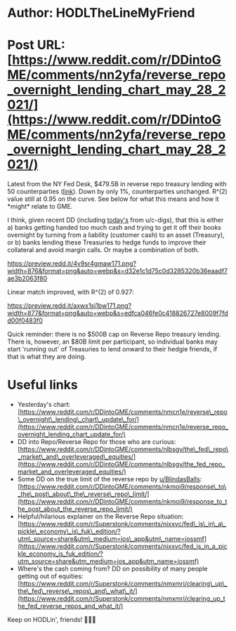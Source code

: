 # Author: HODLTheLineMyFriend
# Post URL: [https://www.reddit.com/r/DDintoGME/comments/nn2yfa/reverse_repo_overnight_lending_chart_may_28_2021/](https://www.reddit.com/r/DDintoGME/comments/nn2yfa/reverse_repo_overnight_lending_chart_may_28_2021/)


Latest from the NY Fed Desk, $479.5B in reverse repo treasury lending with 50 counterparties ([link](https://apps.newyorkfed.org/markets/autorates/temp)). Down by only 1%, counterparties unchanged. R^(2) value still at 0.95 on the curve. See below for what this means and how it \*might\* relate to GME. 

I think, given recent DD (including [today's](https://www.reddit.com/r/Superstonk/comments/nmxmri/clearing_up_the_fed_reverse_repos_and_what_it/) from u/c-digs), that this is either a) banks getting handed too much cash and trying to get it off their books overnight by turning from a liability (customer cash) to an asset (Treasury), or b) banks lending these Treasuries to hedge funds to improve their collateral and avoid margin calls. Or maybe a combination of both.

https://preview.redd.it/4v9sr4gmaw171.png?width=876&format=png&auto=webp&s=d32e1c1d75c0d3285320b36eaadf7ae3b2063f80

Linear match improved, with R^(2)  of 0.927:

https://preview.redd.it/axwx1sj1bw171.png?width=877&format=png&auto=webp&s=edfca046fe0c418826727e8009f7fdd00f0483f0

Quick reminder: there is no $500B cap on Reverse Repo treasury lending. There is, however, an $80B limit per participant, so individual banks may start 'running out' of Treasuries to lend onward to their hedgie friends, if that is what they are doing.

# Useful links

* Yesterday's chart: [https://www.reddit.com/r/DDintoGME/comments/nmcn1e/reverse\_repo\_overnight\_lending\_chart\_update\_for/](https://www.reddit.com/r/DDintoGME/comments/nmcn1e/reverse_repo_overnight_lending_chart_update_for/)
* DD into Repo/Reverse Repo for those who are curious: [https://www.reddit.com/r/DDintoGME/comments/nlbsgy/the\_fed\_repo\_market\_and\_overleveraged\_equities/](https://www.reddit.com/r/DDintoGME/comments/nlbsgy/the_fed_repo_market_and_overleveraged_equities/)
* Some DD on the true limit of the reverse repo by [u/BlindasBalls](https://www.reddit.com/u/BlindasBalls/): [https://www.reddit.com/r/DDintoGME/comments/nkmoi9/response\_to\_the\_post\_about\_the\_reverse\_repo\_limit/](https://www.reddit.com/r/DDintoGME/comments/nkmoi9/response_to_the_post_about_the_reverse_repo_limit/)
* Helpful/hilarious explainer on the Reverse Repo situation: [https://www.reddit.com/r/Superstonk/comments/nixxvc/fed\_is\_in\_a\_pickle\_economy\_is\_fuk\_edition/?utm\_source=share&utm\_medium=ios\_app&utm\_name=iossmf](https://www.reddit.com/r/Superstonk/comments/nixxvc/fed_is_in_a_pickle_economy_is_fuk_edition/?utm_source=share&utm_medium=ios_app&utm_name=iossmf)
* Where's the cash coming from? DD on possibility of many people getting out of equities: [https://www.reddit.com/r/Superstonk/comments/nmxmri/clearing\_up\_the\_fed\_reverse\_repos\_and\_what\_it/](https://www.reddit.com/r/Superstonk/comments/nmxmri/clearing_up_the_fed_reverse_repos_and_what_it/)

Keep on HODLin', friends! 🚀🚀🚀